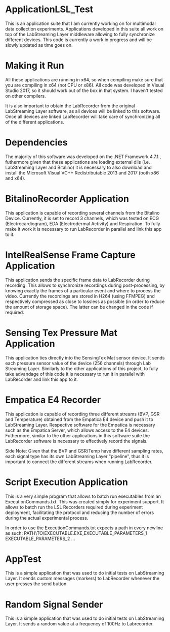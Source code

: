 # ApplicationLSL_Test

This is an application suite that I am currently working on for multimodal data collection experiments. Applications developed in this suite all work on top of the LabStreaming Layer middleware allowing to fully synchronize different devices. This code is currently a work in progress and will be slowly updated as time goes on.

# Making it Run

All these applications are running in x64, so when compiling make sure that you are compiling in x64 (not CPU or x86). All code was developed in Visual Studio 2017, so it should work out of the box in that system. I haven't tested on other compilers. 

It is also important to obtain the LabRecorder from the original LabStreaming Layer software, as all devices will be linked to this software. Once all devices are linked LabRecorder will take care of synchronizing all of the different applications.

# Dependencies

The majority of this software was developed on the .NET Framework 4.7.1., futhermore given that these applications are loading external dlls (i.e. LabStreaming Layer and Bitalino) it is necessary to also download and install the Microsoft Visual VC++ Redistributable 2013 and 2017 (both x86 and x64).

# BitalinoRecorder Application

This application is capable of recording several channels from the Bitalino Device. Currently, it is set to record 3 channels, which was tested on ECG (Electrocardiogram), EDA (Electrodermal Activity) and Respiration. To fully make it work it is necessary to run LabRecorder in parallel and link this app to it.

# IntelRealSense Frame Capture Application

This application sends the specific frame data to LabRecorder during recording. This allows to synchronize recordings during post-processing, by knowing exactly the frames of a particular event and where to process the video. Currently the recordings are stored in H264 (using FFMPEG) and respectively compressed as close to lossless as possible (in order to reduce the amount of storage space). The latter can be changed in the code if required.

# Sensing Tex Pressure Mat Application

This application ties directly into the SensingTex Mat sensor device. It sends each pressure sensor value of the device (256 channels) through Lab Streaming Layer. Similarly to the other applications of this project, to fully take advandage of this code it is necessary to run it in parallel with LabRecorder and link this app to it.

# Empatica E4 Recorder

This application is capable of recording three different streams (BVP, GSR and Temperature) obtained from the Empatica E4 device and push it to LabStreaming Layer. Respective software for the Empatica is necessary such as the Empatica Server, which allows access to the E4 devices. Futhermore, similar to the other applications in this software suite the LabRecorder software is necessary to effectively record the signals.

Side Note: Given that the BVP and GSR/Temp have different sampling rates, each signal type has its own LabStreaming Layer "pipeline", thus it is important to connect the different streams when running LabRecorder.

# Script Execution Application

This is a very simple program that allows to batch run executables from an ExecutionCommands.txt. This was created simply for experiment support. It allows to batch run the LSL Recorders required during experiment deployment, facilitating the protocol and reducing the number of errors during the actual experimental process.

In order to use the ExecutionCommands.txt expects a path in every newline as such:
PATH\TO\EXECUTABLE.EXE,EXECUTABLE_PARAMETERS_1 EXECUTABLE_PARAMETERS_2 ...

# AppTest

This is a simple application that was used to do initial tests on LabStreaming Layer. It sends custom messages (markers) to LabRecorder whenever the user presses the send button.

# Random Signal Sender

This is a simple application that was used to do initial tests on LabStreaming Layer. It sends a random value at a frequency of 100Hz to Labrecorder.